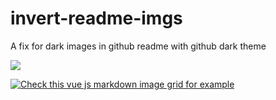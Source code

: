 # invert-readme-imgs

A fix for dark images in github readme with github dark theme

[![](https://raw.githubusercontent.com/technikhil314/invert-readme-imgs/main/fix-img.svg)]()

[![Check this vue js markdown image grid for example](https://i.ibb.co/kxL4h8b/Screenshot-2021-02-19-at-12-18-28-PM.png)](https://github.com/vuejs/vue)
